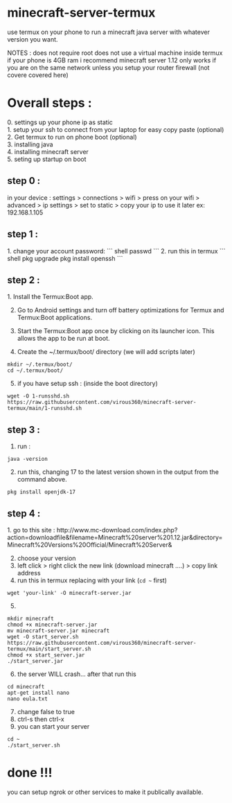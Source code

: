 # minecraft-server-termux
use termux on your phone to run a minecraft java server with whatever version you want.

NOTES :
does not require root
does not use a virtual machine inside termux 
if your phone is 4GB ram i recommend minecraft server 1.12
only works if you are on the same network unless you setup your router firewall (not covere covered here)

<h1>Overall steps : </h1>
0. settings up your phone ip as static <br>
1. setup your ssh to connect from your laptop for easy copy paste (optional) <br>
2. Get termux to run on phone boot (optional)<br>
3. installing java <br>
4. installing minecraft server <br>
5. seting up startup on boot <br>

<h2>step 0 :</h2>
in your device :  settings > connections > wifi > press on your wifi > advanced > ip settings > set to static > copy your ip to use it later ex: 192.168.1.105

<h2>step 1 :</h2>
1. change your account password:
``` shell 
passwd
```
2. run this in termux 
``` shell
pkg upgrade
pkg install openssh
```
<h2>step 2 :</h2>
1. Install the Termux:Boot app.

2. Go to Android settings and turn off battery optimizations for Termux and Termux:Boot applications.

3. Start the Termux:Boot app once by clicking on its launcher icon. This allows the app to be run at boot.

4. Create the ~/.termux/boot/ directory (we will add scripts later)
``` shell
mkdir ~/.termux/boot/
cd ~/.termux/boot/
```
5. if you have setup ssh :  (inside the boot directory)
``` shell
wget -O 1-runsshd.sh https://raw.githubusercontent.com/virous360/minecraft-server-termux/main/1-runsshd.sh 
``` 

<h2>step 3 :</h2>

1. run :
``` shell 
java -version
```
2. run this, changing 17 to the latest version shown in the output from the command above.
``` shell
pkg install openjdk-17
```

<h2>step 4 :</h2>
1. go to this site : http://www.mc-download.com/index.php?action=downloadfile&filename=Minecraft%20server%201.12.jar&directory=Minecraft%20Versions%20Official/Minecraft%20Server&

2. choose your version 
3. left click > right click the new link (download minecraft ....)  > copy link address 
4. run this in termux replacing with your link (```cd ~``` first)
``` shell
wget 'your-link' -O minecraft-server.jar
```
5.
``` shell
mkdir minecraft 
chmod +x minecraft-server.jar
mv minecraft-server.jar minecraft 
wget -O start_server.sh https://raw.githubusercontent.com/virous360/minecraft-server-termux/main/start_server.sh
chmod +x start_server.jar
./start_server.jar
```
6. the server WILL crash... after that run this 
``` shell
cd minecraft
apt-get install nano
nano eula.txt
```
7. change false to true 
8. ctrl-s then ctrl-x
9. you can start your server 
``` shell
cd ~
./start_server.sh 
```
<h1>done !!!</h1>

you can setup ngrok or other services to make it publically available.
